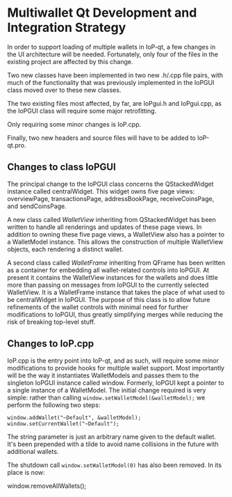 Multiwallet Qt Development and Integration Strategy
===================================================

In order to support loading of multiple wallets in IoP-qt, a few changes in the UI architecture will be needed.
Fortunately, only four of the files in the existing project are affected by this change.

Two new classes have been implemented in two new .h/.cpp file pairs, with much of the functionality that was previously
implemented in the IoPGUI class moved over to these new classes.

The two existing files most affected, by far, are IoPgui.h and IoPgui.cpp, as the IoPGUI class will require
some major retrofitting.

Only requiring some minor changes is IoP.cpp.

Finally, two new headers and source files will have to be added to IoP-qt.pro.

Changes to class IoPGUI
---------------------------
The principal change to the IoPGUI class concerns the QStackedWidget instance called centralWidget.
This widget owns five page views: overviewPage, transactionsPage, addressBookPage, receiveCoinsPage, and sendCoinsPage.

A new class called *WalletView* inheriting from QStackedWidget has been written to handle all renderings and updates of
these page views. In addition to owning these five page views, a WalletView also has a pointer to a WalletModel instance.
This allows the construction of multiple WalletView objects, each rendering a distinct wallet.

A second class called *WalletFrame* inheriting from QFrame has been written as a container for embedding all wallet-related
controls into IoPGUI. At present it contains the WalletView instances for the wallets and does little more than passing on messages
from IoPGUI to the currently selected WalletView. It is a WalletFrame instance
that takes the place of what used to be centralWidget in IoPGUI. The purpose of this class is to allow future
refinements of the wallet controls with minimal need for further modifications to IoPGUI, thus greatly simplifying
merges while reducing the risk of breaking top-level stuff.

Changes to IoP.cpp
----------------------
IoP.cpp is the entry point into IoP-qt, and as such, will require some minor modifications to provide hooks for
multiple wallet support. Most importantly will be the way it instantiates WalletModels and passes them to the
singleton IoPGUI instance called window. Formerly, IoPGUI kept a pointer to a single instance of a WalletModel.
The initial change required is very simple: rather than calling `window.setWalletModel(&walletModel);` we perform the
following two steps:

	window.addWallet("~Default", &walletModel);
	window.setCurrentWallet("~Default");

The string parameter is just an arbitrary name given to the default wallet. It's been prepended with a tilde to avoid name collisions in the future with additional wallets.

The shutdown call `window.setWalletModel(0)` has also been removed. In its place is now:

window.removeAllWallets();
